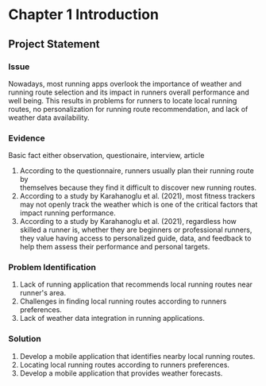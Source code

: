# Chapter 1 Introduction
## Project Statement

### Issue
Nowadays, most running apps overlook the importance of weather and running route selection and its impact in runners overall performance and well being. This results in problems for runners to locate local running routes, no personalization for running route recommendation, and lack of weather data availability.

### Evidence
Basic fact either observation, questionaire, interview, article

1. According to the questionnaire, runners usually plan their running route by   
   themselves because they find it difficult to discover new running routes.
2. According to a study by Karahanoglu et al. (2021), most fitness trackers may not 
   openly track the weather which is one of the critical factors that impact 
   running performance.
3. According to a study by Karahanoglu et al. (2021), regardless how skilled a runner 
   is, whether they are beginners or professional runners, they value having access to 
   personalized guide, data, and feedback to help them assess their performance and 
   personal targets.

### Problem Identification
1. Lack of running application that recommends local running routes near runner's area.
2. Challenges in finding local running routes according to runners preferences.
3. Lack of weather data integration in running applications.

### Solution
1. Develop a mobile application that identifies nearby local running routes.
2. Locating local running routes according to runners preferences.
3. Develop a mobile application that provides weather forecasts.
